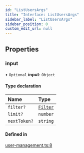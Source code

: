 ```yaml
---
id: "ListUsersArgs"
title: "Interface: ListUsersArgs"
sidebar_label: "ListUsersArgs"
sidebar_position: 0
custom_edit_url: null
---
```


## Properties

### input

• `Optional` **input**: `Object`

#### Type declaration

| Name | Type |
| :------ | :------ |
| `filter?` | [`Filter`](Filter.md) |
| `limit?` | `number` |
| `nextToken?` | `string` |

#### Defined in

[user-management.ts:8](https://github.com/awslabs/green-boost/blob/1e9314a/packages/gboost-common/src/user-management.ts#L8)
